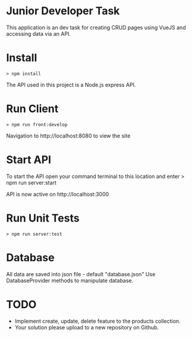 # Junior Developer Task

This application is an dev task for creating CRUD pages using VueJS and accessing data via an API.

# Install
    > npm install

The API used in this project is a Node.js express API.

# Run Client
    > npm run front:develop
    
Navigation to http://localhost:8080 to view the site
    
# Start API

To start the API open your command terminal to this location and enter
    > npm run server:start

API is now active on http://localhost:3000

# Run Unit Tests

    > npm run server:test

# Database

All data are saved into json file - default "database.json"
Use DatabaseProvider methods to manipulate database.

# TODO

- Implement create, update, delete feature to the products collection.
- Your solution please upload to a new repository on Github.